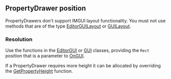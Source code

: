 ## PropertyDrawer position


PropertyDrawers don't support IMGUI layout functionality. You must not use methods that are of the type [EditorGUILayout](https://docs.unity3d.com/ScriptReference/EditorGUILayout.html) or [GUILayout](https://docs.unity3d.com/ScriptReference/GUILayout.html).

### Resolution
Use the functions in the [EditorGUI](https://docs.unity3d.com/ScriptReference/EditorGUI.html) or [GUI](https://docs.unity3d.com/ScriptReference/GUI.html) classes, providing the `Rect` position that is a parameter to [OnGUI](https://docs.unity3d.com/ScriptReference/PropertyDrawer.OnGUI.html).  

If a PropertyDrawer requires more height it can be allocated by overriding the [GetPropertyHeight](https://docs.unity3d.com/ScriptReference/PropertyDrawer.GetPropertyHeight.html) function.